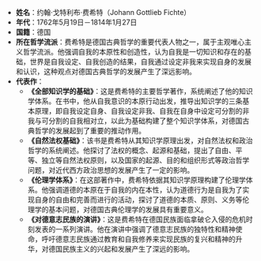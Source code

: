 - **姓名**：约翰·戈特利布·费希特（Johann Gottlieb Fichte）
- **年代**：1762年5月19日－1814年1月27日
- **国籍**：德国
- **所在哲学流派**：费希特是德国古典哲学的重要代表人物之一，属于主观唯心主义哲学流派。他强调自我的本原性和创造性，认为自我是一切知识和存在的基础，世界是自我设定、自我创造的结果，自我通过设定非我来实现自身的发展和认识，这种观点对德国古典哲学的发展产生了深远影响。
- **代表作**：
    - **《全部知识学的基础》**：这是费希特的主要哲学著作，系统阐述了他的知识学体系。在书中，他从自我意识的本原行动出发，推导出知识学的三条基本原理，即自我设定自身、自我设定非我、自我在自身中设定可分割的非我与可分割的自我相对立，以此为基础构建了整个知识学体系，对德国古典哲学的发展起到了重要的推动作用。
    - **《自然法权基础》**：该书是费希特从其知识学原理出发，对自然法权和政治哲学的系统阐述。他探讨了法权的概念、起源和基础，提出了自由、平等、独立等自然法权原则，以及国家的起源、目的和组织形式等政治哲学问题，对近代西方政治思想的发展产生了一定的影响。
    - **《伦理学体系》**：在这部著作中，费希特依据其知识学原理构建了伦理学体系。他强调道德的本原在于自我的内在本性，认为道德行为是自我为了实现自身的自由和完善而进行的活动，探讨了道德的本质、原则、义务等伦理学的基本问题，对德国古典伦理学的发展具有重要意义。
    - **《对德意志民族的演讲》**：这是费希特在德国民族面临拿破仑入侵的危机时刻发表的一系列演讲。他在演讲中强调了德意志民族的独特性和精神使命，呼吁德意志民族通过教育和自我修养来实现民族的复兴和精神的升华，对德国民族主义的兴起和发展产生了深远的影响。
